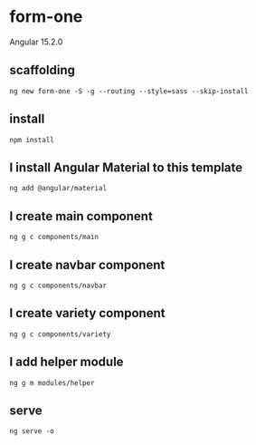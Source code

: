 # form-one

Angular 15.2.0

## scaffolding

```shell
ng new form-one -S -g --routing --style=sass --skip-install
```

## install

```shell
npm install
```

## I install Angular Material to this template

```shell
ng add @angular/material
```

## I create main component

```shell
ng g c components/main
```

## I create navbar component

```shell
ng g c components/navbar
```

## I create variety component

```shell
ng g c components/variety
```

## I add helper module

```shell
ng g m modules/helper
```

## serve

```shell
ng serve -o
```
